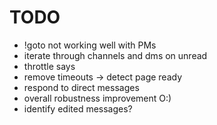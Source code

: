 # TODO

* !goto not working well with PMs
* iterate through channels and dms on unread
* throttle says
* remove timeouts -> detect page ready
* respond to direct messages
* overall robustness improvement O:)
* identify edited messages?
